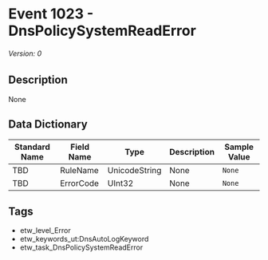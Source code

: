 # Event 1023 - DnsPolicySystemReadError
###### Version: 0

## Description
None

## Data Dictionary
|Standard Name|Field Name|Type|Description|Sample Value|
|---|---|---|---|---|
|TBD|RuleName|UnicodeString|None|`None`|
|TBD|ErrorCode|UInt32|None|`None`|

## Tags
* etw_level_Error
* etw_keywords_ut:DnsAutoLogKeyword
* etw_task_DnsPolicySystemReadError